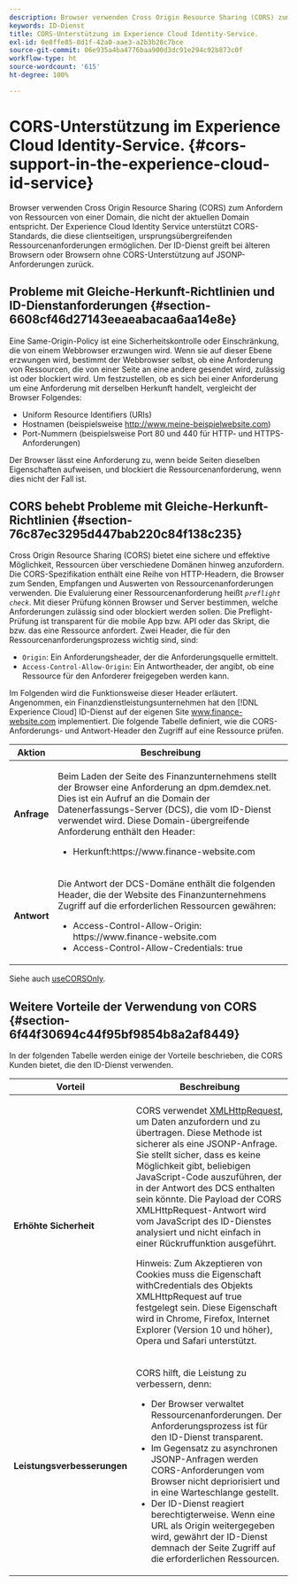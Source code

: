 ```yaml
---
description: Browser verwenden Cross Origin Resource Sharing (CORS) zum Anfordern von Ressourcen von einer Domain, die nicht der aktuellen Domain entspricht. Der Experience Cloud Identity Service unterstützt CORS-Standards, die diese clientseitigen, ursprungsübergreifenden Ressourcenanforderungen ermöglichen. Der ID-Dienst greift bei älteren Browsern oder Browsern ohne CORS-Unterstützung auf JSONP-Anforderungen zurück.
keywords: ID-Dienst
title: CORS-Unterstützung im Experience Cloud Identity-Service.
exl-id: 0e8ffe85-8d1f-42a0-aae3-a2b3b28c7bce
source-git-commit: 06e935a4ba4776baa900d3dc91e294c92b873c0f
workflow-type: ht
source-wordcount: '615'
ht-degree: 100%

---
```


# CORS-Unterstützung im Experience Cloud Identity-Service. {#cors-support-in-the-experience-cloud-id-service}

Browser verwenden Cross Origin Resource Sharing (CORS) zum Anfordern von Ressourcen von einer Domain, die nicht der aktuellen Domain entspricht. Der Experience Cloud Identity Service unterstützt CORS-Standards, die diese clientseitigen, ursprungsübergreifenden Ressourcenanforderungen ermöglichen. Der ID-Dienst greift bei älteren Browsern oder Browsern ohne CORS-Unterstützung auf JSONP-Anforderungen zurück.

## Probleme mit Gleiche-Herkunft-Richtlinien und ID-Dienstanforderungen {#section-6608cf46d27143eeaeabacaa6aa14e8e}

Eine Same-Origin-Policy ist eine Sicherheitskontrolle oder Einschränkung, die von einem Webbrowser erzwungen wird. Wenn sie auf dieser Ebene erzwungen wird, bestimmt der Webbrowser selbst, ob eine Anforderung von Ressourcen, die von einer Seite an eine andere gesendet wird, zulässig ist oder blockiert wird. Um festzustellen, ob es sich bei einer Anforderung um eine Anforderung mit derselben Herkunft handelt, vergleicht der Browser Folgendes:

* Uniform Resource Identifiers (URIs)
* Hostnamen (beispielsweise http://www.meine-beispielwebsite.com)
* Port-Nummern (beispielsweise Port 80 und 440 für HTTP- und HTTPS-Anforderungen)

Der Browser lässt eine Anforderung zu, wenn beide Seiten dieselben Eigenschaften aufweisen, und blockiert die Ressourcenanforderung, wenn dies nicht der Fall ist.

## CORS behebt Probleme mit Gleiche-Herkunft-Richtlinien  {#section-76c87ec3295d447bab220c84f138c235}

Cross Origin Resource Sharing (CORS) bietet eine sichere und effektive Möglichkeit, Ressourcen über verschiedene Domänen hinweg anzufordern. Die CORS-Spezifikation enthält eine Reihe von HTTP-Headern, die Browser zum Senden, Empfangen und Auswerten von Ressourcenanforderungen verwenden. Die Evaluierung einer Ressourcenanforderung heißt  *`preflight check`*. Mit dieser Prüfung können Browser und Server bestimmen, welche Anforderungen zulässig sind oder blockiert werden sollen. Die Preflight-Prüfung ist transparent für die mobile App bzw. API oder das Skript, die bzw. das eine Ressource anfordert. Zwei Header, die für den Ressourcenanforderungsprozess wichtig sind, sind:

* `Origin`: Ein Anforderungsheader, der die Anforderungsquelle ermittelt.
* `Access-Control-Allow-Origin`: Ein Antwortheader, der angibt, ob eine Ressource für den Anforderer freigegeben werden kann.

Im Folgenden wird die Funktionsweise dieser Header erläutert. Angenommen, ein Finanzdienstleistungsunternehmen hat den [!DNL Experience Cloud] ID-Dienst auf der eigenen Site www.finance-website.com implementiert. Die folgende Tabelle definiert, wie die CORS-Anforderungs- und Antwort-Header den Zugriff auf eine Ressource prüfen.

<table id="table_B004ACF52B5A4D33B1DCF7EA77BE4E6D"> 
 <thead> 
  <tr> 
   <th colname="col1" class="entry"> Aktion </th> 
   <th colname="col2" class="entry"> Beschreibung </th> 
  </tr> 
 </thead>
 <tbody> 
  <tr> 
   <td colname="col1"> <p> <b>Anfrage</b> </p> </td> 
   <td colname="col2"> <p>Beim Laden der Seite des Finanzunternehmens stellt der Browser eine Anforderung an <span class="codeph">dpm.demdex.net</span>. Dies ist ein Aufruf an die Domain der Datenerfassungs-Server (DCS), die vom ID-Dienst verwendet wird. Diese Domain-übergreifende Anforderung enthält den Header: </p> <p> 
     <ul class="simplelist"> 
      <li> <span class="codeph"> Herkunft:https://www.finance-website.com</span> </li> 
     </ul> </p> </td> 
  </tr> 
  <tr> 
   <td colname="col1"> <p> <b>Antwort</b> </p> </td> 
   <td colname="col2"> <p>Die Antwort der DCS-Domäne enthält die folgenden Header, die der Website des Finanzunternehmens Zugriff auf die erforderlichen Ressourcen gewähren: </p> <p> 
     <ul class="simplelist"> 
      <li> <span class="codeph"> Access-Control-Allow-Origin: https://www.finance-website.com</span> </li> 
      <li> <span class="codeph"> Access-Control-Allow-Credentials: true</span> </li> 
     </ul> </p> </td> 
  </tr> 
 </tbody> 
</table>

Siehe auch [useCORSOnly](../library/function-vars/use-cors-only.md#reference-8a9a143d838b48d6b23329b84b13e1fa).

## Weitere Vorteile der Verwendung von CORS {#section-6f44f30694c44f95bf9854b8a2af8449}

In der folgenden Tabelle werden einige der Vorteile beschrieben, die CORS Kunden bietet, die den ID-Dienst verwenden.

<table id="table_AEB51A263D454F90B66E8C8D0513CF79"> 
 <thead> 
  <tr> 
   <th colname="col1" class="entry"> Vorteil </th> 
   <th colname="col2" class="entry"> Beschreibung </th> 
  </tr>
 </thead>
 <tbody> 
  <tr> 
   <td colname="col1"> <p><b>Erhöhte Sicherheit</b> </p> </td> 
   <td colname="col2"> <p>CORS verwendet <a href="https://developer.mozilla.org/de-DE/docs/Web/API/XMLHttpRequest" format="https" scope="external"> XMLHttpRequest</a>, um Daten anzufordern und zu übertragen. Diese Methode ist sicherer als eine JSONP-Anfrage. Sie stellt sicher, dass es keine Möglichkeit gibt, beliebigen JavaScript-Code auszuführen, der in der Antwort des DCS enthalten sein könnte. Die Payload der CORS XMLHttpRequest-Antwort wird vom JavaScript des ID-Dienstes analysiert und nicht einfach in einer Rückruffunktion ausgeführt. </p> <p> <p>Hinweis: Zum Akzeptieren von Cookies muss die Eigenschaft <span class="codeph">withCredentials</span> des Objekts <span class="codeph">XMLHttpRequest</span> auf <span class="codeph">true</span> festgelegt sein. Diese Eigenschaft wird in Chrome, Firefox, Internet Explorer (Version 10 und höher), Opera und Safari unterstützt. </p> </p> </td> 
  </tr> 
  <tr> 
   <td colname="col1"> <p><b>Leistungsverbesserungen</b> </p> </td> 
   <td colname="col2"> <p>CORS hilft, die Leistung zu verbessern, denn: </p> 
    <ul id="ul_EC3A178003A94D70883B914050D7C464"> 
     <li id="li_F8B44352BFBB46CDBD07AE40B9F2D0EC">Der Browser verwaltet Ressourcenanforderungen. Der Anforderungsprozess ist für den ID-Dienst transparent. </li> 
     <li id="li_C63E43A4CAB84210AB6A39100E5864BE">Im Gegensatz zu asynchronen JSONP-Anfragen werden CORS-Anforderungen vom Browser nicht depriorisiert und in eine Warteschlange gestellt. </li> 
     <li id="li_1A2A15F591B84D1BAED3CFAB391EEBEC">Der ID-Dienst reagiert berechtigterweise. Wenn eine URL als <span class="codeph">Origin</span> weitergegeben wird, gewährt der ID-Dienst demnach der Seite Zugriff auf die erforderlichen Ressourcen. </li> 
    </ul> </td> 
  </tr> 
 </tbody> 
</table>
